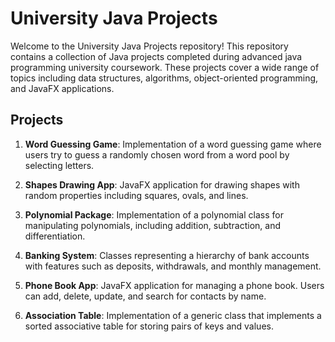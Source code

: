 # University Java Projects

Welcome to the University Java Projects repository! This repository contains a collection of Java projects completed during advanced java programming university coursework. 
These projects cover a wide range of topics including data structures, algorithms, object-oriented programming, and JavaFX applications.

## Projects

1. **Word Guessing Game**: Implementation of a word guessing game where users try to guess a randomly chosen word from a word pool by selecting letters.

2. **Shapes Drawing App**: JavaFX application for drawing shapes with random properties including squares, ovals, and lines.

3. **Polynomial Package**: Implementation of a polynomial class for manipulating polynomials, including addition, subtraction, and differentiation.

4. **Banking System**: Classes representing a hierarchy of bank accounts with features such as deposits, withdrawals, and monthly management.

5. **Phone Book App**: JavaFX application for managing a phone book. Users can add, delete, update, and search for contacts by name.

6. **Association Table**: Implementation of a generic class that implements a sorted associative table for storing pairs of keys and values.
